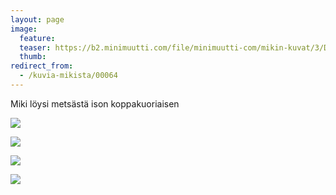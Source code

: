 ```yaml
---
layout: page
image:
  feature:
  teaser: https://b2.minimuutti.com/file/minimuutti-com/mikin-kuvat/3/DS31119-245px.jpg
  thumb:
redirect_from:
  - /kuvia-mikista/00064
---
```


Miki löysi metsästä ison koppakuoriaisen

![](https://b2.minimuutti.com/file/minimuutti-com/mikin-kuvat/3/DS31147-800px.jpg)

![](https://b2.minimuutti.com/file/minimuutti-com/mikin-kuvat/3/DS31128-800px.jpg)

![](https://b2.minimuutti.com/file/minimuutti-com/mikin-kuvat/3/DS31126-800px.jpg)

![](https://b2.minimuutti.com/file/minimuutti-com/mikin-kuvat/3/DS31119-800px.jpg)
